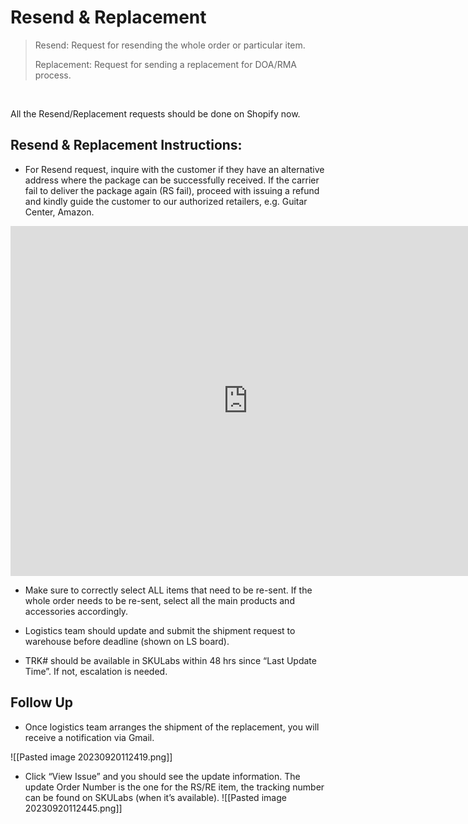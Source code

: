 # Resend & Replacement
> Resend: Request for resending the whole order or particular item.
> 
> Replacement: Request for sending a replacement for DOA/RMA process. 
<br>

All the Resend/Replacement requests should be done on Shopify now.
## Resend & Replacement Instructions:


- For Resend request, inquire with the customer if they have an alternative address where the package can be successfully received. If the carrier fail to deliver the package again (RS fail), proceed with issuing a refund and kindly guide the customer to our authorized retailers, e.g. Guitar Center, Amazon.
<iframe src="https://docs.google.com/presentation/d/e/2PACX-1vRhQBqTTLAy4OOCYmXLg4WHxy1qkpBKoP33VcyLC8RJ5IVy3vbws5efGXui9dcwzNWKtpFghZRUo-z5/embed?start=false&loop=false" frameborder="0" width="760" height="560" allowfullscreen="true" mozallowfullscreen="true" webkitallowfullscreen="true"></iframe>

-   Make sure to correctly select ALL items that need to be re-sent. If the whole order needs to be re-sent, select all the main products and accessories accordingly. 
  
-   Logistics team should update and submit the shipment request to warehouse before deadline (shown on LS board).

-   TRK# should be available in SKULabs within 48 hrs since “Last Update Time”. If not, escalation is needed.


## Follow Up

- Once logistics team arranges the shipment of the replacement, you will receive a notification via Gmail.

![[Pasted image 20230920112419.png]]

- Click “View Issue” and you should see the update information. The update Order Number is the one for the RS/RE item, the tracking number can be found on SKULabs (when it’s available).
![[Pasted image 20230920112445.png]]